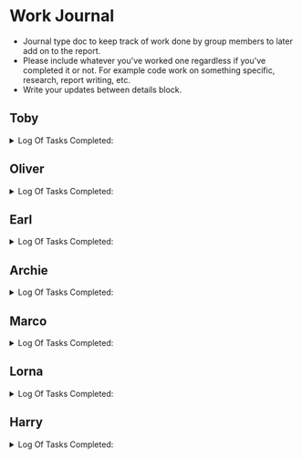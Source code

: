 # Work Journal
* Journal type doc to keep track of work done by group members to later add on to the report.
* Please include whatever you've worked one regardless if you've completed it or not. For example code work on something specific, research, report writing, etc.
* Write your updates between details block.
## Toby
<details>
<summary> 
  Log Of Tasks Completed:
</summary>

* ### _01/23:_
  * working on login screen
  * Added CSS styles
  * Added HTML
  * Deprecated due to being behind main branch
  * Created TODO
  * Created Code-Style Guide
  * Created Specification
  * Created work flow Chart


* ### _4/23:_
  * Implemented Profile picture upload
  * Implemented Profile Bio in db and profile page
  * Implemented new functions for retrieving user data from db

* ### _5/23:_
  * Edited settings page
  * Implemented profile page giving details of different users (help from Ollie)
  * Implemented LoginView with associated functions
  * Fixed password hiding/unhiding in change password
  * Fixed password change not changing password
  * Added Like system


</details>

## Oliver
<details>
<summary> 
  Log Of Tasks Completed:
</summary>

* ### _8/11/23:_
    * Created server and database through XAMPP to test usability with this project.
    * Created crude databse design using MyPhpAdmin and MySQLWorkbench.
    * Created Github Repo to share with group.

*  ### _7/2/24:_
    * Revised database schema to allign more with the project scope.
    * Developed basic web pages for use as homepage, login, and signup interfaces.
    * Implemented basic web functionality (using PHP) to connect website to database, manage session data post-login, and handle redirections as needed.

* ### _17/02/24:_
    * Added new constraints and tables to database. It is now better suited for a working model of the website. although will require some more work to make it suitable for deployment.
    * Changed the way the database is stored to two .sql files (for schema and data). This should streamline the process of building and uploading different versions of the database.
    * Created the 'Features and pages' file to list the needed pages and features that we need to discuss in our weekly meetings.
    * Reorganised the repo to make it easier to work with.
 
* ### _10/03/2024:_
    * The able on the homepage table now reads directly from the database. This code can be used elsewhere with a little modification
    * Added the associative arrays 'get_urgency_string' and 'get_resolved_status' to return the level of urgency / resolved status in a string format
    * Added the 'shorten' php function
    * Updated the style guides with some provisional rules
 
* ### _13/03/2024:_
    * Reorganised the file structure for ease of use
    * Added the scripts to give the light / dark mode bulb functionality. the scripts and CSS for this are located in the _main.js_ and _main.css_ respectively so the button can remain functional when copy & pasted
    * Changed the way we connect to the database by creating a wrapper class for mysqli
    * Changed the way the _POST is handeled in _login.php_ and _signup.php_

* ### _14/03/2024:_
    * Started work on the PHP handler, controller and View classess for the feedback reports. This can be used for getting, updating and creating enw feedback reports.
    * Started work on making a clickable-row class that will link to the relevant feedback report page when clicked on. This is currently only implemented in index.php.
    * Added the protected connect() function to the Database class. This can be used by child classes to establish a conection with the database
    * Changed some databas table structures and renamed all occurrences (in both the database and codebase) of the word _report_ with _feedback_ for continuity throughout the app and documentation.

* ### _17/03/2024:_
    * Reorganised Github repo with hopes for others to start work
    * Made some minor changes to the database schema to fix some issues Marco was having with using the new code
    * Fixed some minor bugs relating to database table names and connection. Planning to fix this my implementing a login and signup class
 
* ### _18/03/2024:_
    * Finished the first version of the feedback model and controller classes. Planning to work on view class when frontend has caught up.
    * Started and finished the first version of the model and controller classes for Login.
    * Organised all classes into namespaces and tried unsuccessfully to set up an autoloader.
    * Fully redesigned all previous PHP in the login and index pages to utilize the new classes
    * Overall a very long day (~10 hours total work)

* ### _24/03/2024:_
    * Had a meeting where we went over how we are going to incorperate the MVC design pattern and how to use the new classes. Me and Marco also updated his password recovery code to be used by the Login class.
    * Added the recovery table to the database to work with Marco's code.

* ### _29/04/2024:_
    * Fixed the homepage so it now displays feedback reports correctly.
    * Added a folder to assets where profile pictures can be stored.
    * header and homepage now display custom profile pictures rather than the default image
      
 * ### _30/04/2024:_
    * Homepage now allows for searching and filtering for feedback reports.
    * Homepage has new UI for searching, Filtering, and sorting feedback reports.
    * Feedback View class has many new methods for retrieving and formatting feedback and user data.
    * Fixed error in datbase class that incorrectly flagged 0s as empty variables.
    * Fixed footer on homepage to be in line with the rest of the page, and pushed to the bottom of the screen
    * Created new CSS classes to align homepage items correctly as it has been bugging me for a while

* ### _01/05/2024:_
    * Used AJAX to apply filters, sorting, and searching in real time.
    * Added file 'updateTable.php' to generate HTML script for table rows with posted information from the database.
    * Created 3 new listeners to update filters, process row clicks, and call AJAX when appropriate.
    * Added redirection for the table row (to the feedback.php page with the correct id tag in the url).
    * Added redirection for the username and profile picture in the feedback row (to the profile.php page with an id tag in the url).
    * Fixed the footer to make it always appear at the bottom of the page.
    * Fixed bug that required form resubmission when reloading or using the browser's back/forward buttons by allowing essential data to be cached. This makes website traversal much smoother.
    * Cleaned up commenting and formatting in multiple files including index, feedbackcontr, feedbackview, feedback, and database.
    * Fixed error in database.php where variables with values 0 or false were being flagged as empty and failing checks they should have passed.
    * Probably some other random tasks I found.

* ### _05/05/2024:_
    * Fixed bug in header caused by a variable sometimes being undefined.
    * Fixed bug in feedback.php where feedback was being shown as open when closed and vice versa.
    * Changed Homepage so filters so only closed and only resolved are now only open and only unresolved because it made more sense.
    * Added the ability to resolve feedback items as an admin or author.
    * Added new methods to feedback view 'get_feedback_exists'.
    * Added a message informing the user's when the feedback is closed and that they are unable to comment.
    * Added titles to the feedback page as there was only the text being shown before.
    * Added padding to divs in feedback.php so the page looks nicer.
    * Added guard clauses to multiple methods that were missing them.
    * Added return statements to multiple methods that were missing them.
 
* ### _06/05/2024:_
    * Started work on the report.

* ### _07/05/2024:_
    * Continued owrk on the report.
    * Added Unit tests to GitHub repo.
    * Fixed bug where user was not being deleted.
    * Amended database to ensure no errors occur after deleting user, feedback, or comments.
    * General bug fixes throughout codebase.

   
</details>

## Earl
<details>
<summary> 
  Log Of Tasks Completed:
</summary>
  
* ### _14/02/24:_
    * Created a shared document to be used as the basis for our summary report.
    * Added structure to the summary report with headings to outline the required sections as detailed on the 	  assignment brief.

* ### _25/03/24:_
    * Completed Lecture notes and extracted keywords.

* ### _31/03/24:_
    * Researched PHP, HTML, CSS and JavaScript.
    * Added Header and Footer HTML files.
    * Applied CSS consistently across all pages and centered main content.
    * Code restructuring.

* ### _1/04/24:_
    * Header buttons hidden depending on the current page.
    * Implemented logout button.
    * Improved CSS styling for forms featured on login.php, recoverPassword.php, reregisterPassword.php and signup.php.
    * Created dropdown menu for when hovering over the profile badge.
    * Added Profile and Settings buttons to hover menu.
    * Moved Logout button to hover menu.

* ### _3/04/24:_
    * Added the example content from feedback.php to index.php and linked the pages.
    * Improved styling of index.php and feedback.php.
    * Implemented "heart" button to feedback.php.
    * Added and linked empty pages for inbox, new feedback, profile and settings.
    * Linked recoverPassword.php from settings page.
    * Added colour transition for light-mode/dark-mode.
    * Improved CSS styling.
    * Moved PHP warning messages to the form box and changed colour to red.
    * Implemented requirements for the text input on the forms.
    * Added JavaScript to detect login status.

* ### _4/04/24:_
    * Added example content to profile.php.
    * Added empty profile pictures next to usernames.

* ### _5/04/24:_
    * Implemented hidden form popup to be used for account deletion.
    * Updated logout.php so that it detects the correct file path when stored in the script folder.
    * Added and linked accountDeleted.php and course.php files.
    * Organized main.css into page-specific sections and adjusted CSS class names accordingly.

* ### _7/04/24:_
    * Implemented account soft deletion functionality.
    * Added get_username, delete_account and is_active functions to Login Controller
    * Added activeAccount column to user table in database.
    * Added Home button.
    * Updated CSS.

* ### _28/04/24:_
    * Recreated TODO list to ensure that everyone know what is left to do on the project.

* ### _30/04/24:_
    * Updated Footer so that it is positioned near the bottom of the page.
    * Created changePassword.php that can be accessed from the settings menu.
    * Updated CSS so that the dropdown menu now glows purple to make it stand out.

* ### _1/05/24:_
    * Updated Profile so that the information that is displayed is clearer.
    * Added "Show Characters" checkboxes to every password box so that the user can check what password they have typed.
    * Updated the light mode/dark mode scripts so that the current theme is stored and is retrieved when moving across webpages.

* ### _3/05/24:_
    * Started work on the report.
    * Completed version control section.
 
* ### _5/05/24:_
    * Continued work on the report.
    * Added lists of requirements to all sections from the assignment brief.

* ### _6/05/24:_
    * Continued work on the report.
    * Worked on Software Engineering and Planning section.
    * Completed my personal evaluation.
 
* ### _7/05/24:_
    * Continued work on the report.
    * Completed Software Engineering and Planning section.
    * Worked on the Evaluation section.
    * Worked on Group Work Conclusion section.
    * Added references.
 
* ### _8/05/24:_
    * Continued work on the report.
    * Reduced word count.

</details>

## Archie
<details>
<summary> 
  Log Of Tasks Completed:
</summary>

* ### _25/02/24:_
  * Created a new FeedTrac logo and added it to the website
  * Created an example feedback page
  * Replaced the old homepage stub (a page with no actual content) with an example homepage
  * Created main.js (inside of /scripts) for storing the website's JavaScript content
  * Created main.css (inside of /stylesheets) for storing the website's CSS styles
  * Applied the fully "open" Rubik font (https://fonts.google.com/specimen/Rubik) to all pages on the website
  * Declared CSS variables for storing the website's main colour palette (--a, --b, etc.)

* ### _29/03/24:_
  * Rewrote the project's README.md to be more accurate, up to date and descriptive (including a warning for contributors about foreign key checks)
  * Replaced the broken database files stored in the GitHub repo with the ones that Oliver and Marco were actually using

* ### _28/04/24:_
  * Tweaked various elements of the project's README.md
  * Licensed the entire project under the GNU General Public License v3

* ### _29/04/24:_
  * Tweaked various elements of the project's README.md again
  * Removed the redundant /.idea directory
  * Renamed the /.Documentation directory to /Docs
  * Renamed the /feedtrac directory to /Website
  * Temporarily removed the active user check from the login page as the feature is not yet fully implemented
  * Populated the profile page with actual user info
  * Tidied and refactored the profile page
  * Renamed and slightly refactored "protected function get_username_id($userID)"
  * Added new (and refactored existing) getters for retrieving current (or any) user info

* ### _30/04/24:_
  * Redesigned the sign up page
  * Prevented new users from providing invalid form data
  * Reimplemented Earl's password visibility toggle

* ### _01/05/24 and 02/05/24:_
  * Tweaked README.md titles to be more consistent with each other
  * Created frontend-redo branch
  * Completely rewrote all the website's broken CSS styling

* ### _03/05/24:_
  * Manually merged "frontend-redo" commits into "Main"
  * Redesigned entire website CSS styling, including header and footer
  * Removed loads of pointless whitespace (and a random /div)
  * Made < head > titles reflect page content
  * Added alert badge to Inbox button
  * Made website colour palette modular by using root variables
  * Properly implemented light/dark mode (even the FeedTrac logo changes!)

* ### _04/05/24:_
  * All of the header buttons (excluding the colour mode toggle) now hide when the user is NOT logged in
  * Fixed weird whitespace under header profile button
  * Footer is now properly stuck to the bottom of the page

* ### _05/05/24:_
  * Removed more whitespace and redundant div tags
  * Fixed weird indentation on feedback page
  * Created new feedback 404 page (user gets redirect here when they try to access an invalid/deleted feedback)
  * Fixed < head > < title > on feedback page
  * Renamed various HTML classes to be more clear
  * Fixed footer on feedback page
  * Replaced hardcoded colours (and --old colours) with proper root vars to enable full dark/light mode support
  * Added stylised tags to feedback items and renamed confusing buttons

* ### _06/05/24:_
  * Restyled index.php to be more consistent with the rest of the website
  * Made < a > tags less ugly
  * Fixed footer and general styling of profile page
  * Fixed title/header on profile page
  * Added styling to feedback404.php page
  * Replaced many duplicated button classes with one single class (accent-button)
  * Added proper < head > < title > tags to various pages
  * Removed unused course.php page
  * Selectively hidden feedback action buttons based on current user permissions
  * Added fancy CSS transitions to header buttons

</details>

## Marco
<details>
<summary> 
  Log Of Tasks Completed:
</summary>

* ### _17/02/24:_
    * Researched PHP and PHP encryption, created a branch.
    * Database troubleshooting with Oliver, changed password field to varchar 255 datatype.
    * Implemented password hashing encryption, tested successfully.
 
* ### _14/03/24:_
    * Started work on forgot password implementation. Going with a simple memorable word prompt as a first attempt.
    * Researching into doing email verification.

* ### _17/03/24:_
    * DB troubleshooting, created new php page for password recovery basing it on login page.
    
* ### _18/03/24:_
    * I set an email server up to test the early version of password recovery by sending a unique token to email address associated with account it successfully sent emails upon request by website so it's a working            proof of concept, the server at some point stopped working, setting up mercury proved to be a very complex time consuming task so it's on hold for now, but it did work.
    * First half of password recovery system was concluded a new password recovery page was created with relevant forms.
 
* ### _20/03/24:_ 
  *  Finished the password recovery system, the whole recovery process works. Two new pages were created recovery password and reregister password.
  *  Created a new recovery table in database to store a temporary token and created a relation to user ID matching a specified email address.
 
* ### _26/03/24:_
  *  Lots of troubleshooting, lots of research.
  *  Finished the password recovery system again, this time it implements the new database and login classes.

* ### _30/04/2024:_
    * Created new feedback page functionality.
    * Started Observer development which involves both new feedback page and inbox page, users are now auto subscribed to their picked course and get updates on items published related to this course.
    * Added counter functionality to count newly created feedback items in inbox for display over inbox icon.
    * Updated many db tables to support said functionality.
    * Began Inbox functionality, had issues with some date fields, to be resolved.
    * Also added appropriate fields to relevant tables related to Inbox.
    
 
* ### _01/05/2024:_
    * Changed counter to only update if user is still subbed, and not alert for own feedback submissions.
    * Debugged issues with date time in database, with help from Toby.
    * Inbox now displays items newer than user account creation date, as intended, decisions made to change it to a dropdown menu displaying the same content as inbox page, with added alert counter on icon.
    * Started work on commenting system.
 
* ### _02/05/2024:_
    * Changed new feedback input box to be a text box.
    * Implemented feedback items page.
    * Implemented commenting.
    * Implemented comment count.
    * Changed date to display datetime instead of how long ago posted.
    * Re-arranged page elements for feedback page, moved text box and submit button.
    * Implemented modifiedDate updates on comment added to feedback.
    * Completely reworked and fixed inbox to display items sorted by newest modified feedback item (comments), now fixed and redirecting to correct feedback item.
    * Fixed modified date to reflect our timezone.
    * Many database fixes and tweaks.

* ### _04/05/2024:_
    * Implemented an alert reset when a user accesses the inbox.
    * Implemented a way to open and close feedback items, for admin and lecturers.
    * Implemented a way to disable commenting system when an item has been closed.
    * Added extra alerts to the event of a feedback item being opened or closed.
    * Connected header alert counter to database data.
    * Helped Toby troubleshoot rating system updates.
    * Fixed password recovery process, now displays token for debugging with same message as what would be sent through email.
 
* ### _05/05/2024:_
    *   Implemented sub/unsub button to alerts.
    *   Implemented delete feedback.
    *   Implemented delete comments.
    *   Fixed comment pics after my variable name change broke them.
    *   Changed redirection of new feedback page to index.
    *   Fixed accessing errors to login.php while already logged in.
      
    

</details>






## Lorna
<details>
<summary> 
  Log Of Tasks Completed:
</summary>
</details>


## Harry
<details>
<summary> 
  Log Of Tasks Completed:
</summary>
</details>
